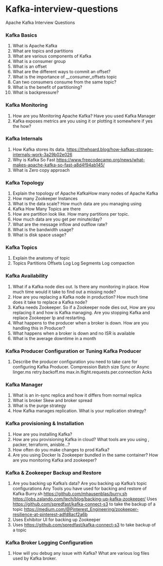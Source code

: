 # Kafka-interview-questions
Apache Kafka Interview Questions

### Kafka Basics

1. What is Apache Kafka
2. What are topics and partitions 
3. What are various components of Kafka
4. What is a consumer group
5. What is an offset
6. What are the different ways to commit an offset?
7. What is the importance of __consumer_offsets topic
8. Can two consumers consume from the same topic?
9. What is the benefit of partitioning?
10. What is backpressure?

### Kafka Monitoring
1. How are you Monitoring Apache Kafka? Have you used Kafka Manager
2. Kafka exposes metrics are you using it or plotting it somewhere if yes the how?

### Kafka Internals
1. How Kafka stores its data.
   https://thehoard.blog/how-kafkas-storage-internals-work-3a29b02e026
2. Why is Kafka So Fast
   https://www.freecodecamp.org/news/what-makes-apache-kafka-so-fast-a8d4f94ab145/
3. What is Zero copy approach

### Kafka Topology
1. Explain the topology of Apache KafkaHow many nodes of Apache Kafka
2. How many Zookeeper Instances
3. What is the data scale? How much data are you managing using
4. Kafka How Many Topics are there 
5. How are partition look like. How many partitions per topic.
6. How much data are you get per minute/day?
7. What are the message inflow and outflow rate?
8. What is the bandwidth usage?
9. What is disk space usage?

### Kafka Topics
1. Explain the anatomy of topic
2. Topics
     Partitions
     Offsets
     Log 
     Log Segments
     Log compaction


### Kafka Availability
1. What if a Kafka node dies out. Is there any monitoring in place. How much time would it take to find out a missing node?
2. How are you replacing a Kafka node in production? How much time does it take to replace a Kafka node?
3. Kafka needs Zookeeper. So if a Zookeeper node dies out,  How are you replacing it and how is Kafka managing. Are you stopping Kafka and replace Zookeeper Ip and restarting.
4. What happens to the producer when a broker is down. How are you handling this in Producer?
5. What happens when a broker is down and no ISR is available
6. What is the average downtime in a month

### Kafka Producer Configuration or Tuning Kafka Producer
1. Describe the producer configuration you need to take care for configuring Kafka Producer. 
   Compression
   Batch size
   Sync or Async
   linger.ms
   retry.backoff.ms
   max.in.flight.requests.per.connection
   Acks

### Kafka Manager
1. What is an in-sync replica and how it differs from normal replica
2. What is broker Skew and broker spread
3. What is the purge strategy
4. How Kafka manages replication. What is your replication strategy?

### Kafka provisioning & Installation
1. How are you installing Kafka? 
2. How are you provisioning Kafka in cloud?
    What tools are you using , packer, terraform, anisble…?
3. How often do you make changes to prod Kafka?
4. Are you using Docker Is Zookeeper bundled in the same container?
    How are you monitoring Kafka and zookeeper?

### Kafka & Zookeeper Backup and Restore
1. Are you backing up Kafka’s data? Are you backing up Kafka’s topic configurations
    Any Tools you have used for backing and restore of Kafka
    Burry.sh  https://github.com/mhausenblas/burry.sh
              https://jobs.zalando.com/tech/blog/backing-up-kafka-zookeeper/
              Uses https://github.com/spredfast/kafka-connect-s3 to take the backup of a topic
              https://medium.com/@Pinterest_Engineering/zookeeper-resilience-at-pinterest-adfd8acf2a6b
2. Uses Exhibitor UI for backing up Zookeeper 
3. Uses https://github.com/spredfast/kafka-connect-s3 to take backup of a topic 

### Kafka Broker Logging Configuration
1. How will you debug any issue with Kafka? What are various log files used by Kafka broker.
